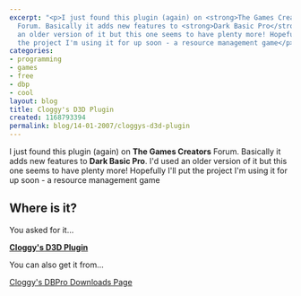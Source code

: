 ```yaml
---
excerpt: "<p>I just found this plugin (again) on <strong>The Games Creators</strong>
  Forum. Basically it adds new features to <strong>Dark Basic Pro</strong>. I'd used
  an older version of it but this one seems to have plenty more! Hopefully I'll put
  the project I'm using it for up soon - a resource management game</p>\r\n"
categories:
- programming
- games
- free
- dbp
- cool
layout: blog
title: Cloggy's D3D Plugin
created: 1168793394
permalink: blog/14-01-2007/cloggys-d3d-plugin
---
```

<p>I just found this plugin (again) on <strong>The Games Creators</strong> Forum. Basically it adds new features to <strong>Dark Basic Pro</strong>. I'd used an older version of it but this one seems to have plenty more! Hopefully I'll put the project I'm using it for up soon - a resource management game</p>
<!--break-->
<h2>Where is it?</h2>
<!--break-->
<p>You asked for it&hellip;</p>
<p><strong><a href="http://forum.thegamecreators.com/?m=forum_view&t=69221&b=5" title="Cloggy's D3D Plugin">Cloggy's D3D Plugin</a></strong></p>
<p>You can also get it from&hellip;</p>
<p><a href="http://www.cloggj.f2s.com/DBPro/" title="Cloggys DBPro Downloads">Cloggy's DBPro Downloads Page</a></p>
